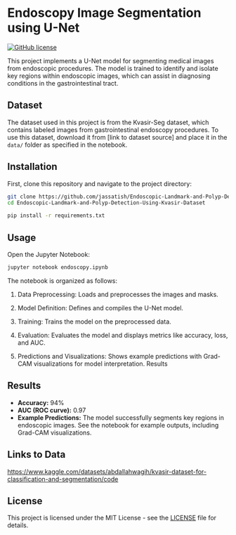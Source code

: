 # Endoscopy Image Segmentation using U-Net
[![GitHub license](https://img.shields.io/github/license/jassatish/Endoscopic-Landmark-and-Polyp-Detection-Using-Kvasir-Dataset)](https://github.com/jassatish/Endoscopic-Landmark-and-Polyp-Detection-Using-Kvasir-Dataset/blob/main/LICENSE)

This project implements a U-Net model for segmenting medical images from endoscopic procedures. The model is trained to identify and isolate key regions within endoscopic images, which can assist in diagnosing conditions in the gastrointestinal tract.
## Dataset

The dataset used in this project is from the Kvasir-Seg dataset, which contains labeled images from gastrointestinal endoscopy procedures. To use this dataset, download it from [link to dataset source] and place it in the `data/` folder as specified in the notebook.
## Installation

First, clone this repository and navigate to the project directory:
```bash
git clone https://github.com/jassatish/Endoscopic-Landmark-and-Polyp-Detection-Using-Kvasir-Dataset.git
cd Endoscopic-Landmark-and-Polyp-Detection-Using-Kvasir-Dataset

pip install -r requirements.txt

```
## Usage

Open the Jupyter Notebook:
```bash
jupyter notebook endoscopy.ipynb
```
The notebook is organized as follows:

1. Data Preprocessing: Loads and preprocesses the images and masks.

2. Model Definition: Defines and compiles the U-Net model.

3. Training: Trains the model on the preprocessed data.

4. Evaluation: Evaluates the model and displays metrics like accuracy, loss, and AUC.

5. Predictions and Visualizations: Shows example predictions with Grad-CAM visualizations for model interpretation.
Results


## Results

- **Accuracy:** 94%
- **AUC (ROC curve):** 0.97
- **Example Predictions:** The model successfully segments key regions in endoscopic images. See the notebook for example outputs, including Grad-CAM visualizations.

## Links to Data
https://www.kaggle.com/datasets/abdallahwagih/kvasir-dataset-for-classification-and-segmentation/code
## License

This project is licensed under the MIT License - see the [LICENSE](LICENSE) file for details.
